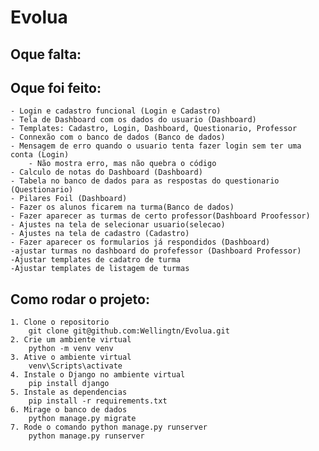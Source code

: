 # Evolua

## Oque falta:
    
## Oque foi feito:
    - Login e cadastro funcional (Login e Cadastro)
    - Tela de Dashboard com os dados do usuario (Dashboard)
    - Templates: Cadastro, Login, Dashboard, Questionario, Professor 
    - Connexão com o banco de dados (Banco de dados)
    - Mensagem de erro quando o usuario tenta fazer login sem ter uma conta (Login)
        - Não mostra erro, mas não quebra o código
    - Calculo de notas do Dashboard (Dashboard)
    - Tabela no banco de dados para as respostas do questionario (Questionario)
    - Pilares Foil (Dashboard)
    - Fazer os alunos ficarem na turma(Banco de dados)
    - Fazer aparecer as turmas de certo professor(Dashboard Proofessor)
    - Ajustes na tela de selecionar usuario(selecao)
    - Ajustes na tela de cadastro (Cadastro)
    - Fazer aparecer os formularios já respondidos (Dashboard)
    -ajustar turmas no dashboard do profefessor (Dashboard Professor)
    -Ajustar templates de cadatro de turma
    -Ajustar templates de listagem de turmas
  

## Como rodar o projeto:
    1. Clone o repositorio
        git clone git@github.com:Wellingtn/Evolua.git
    2. Crie um ambiente virtual
        python -m venv venv
    3. Ative o ambiente virtual
        venv\Scripts\activate
    4. Instale o Django no ambiente virtual
        pip install django
    5. Instale as dependencias
        pip install -r requirements.txt
    6. Mirage o banco de dados
        python manage.py migrate
    7. Rode o comando python manage.py runserver
        python manage.py runserver
